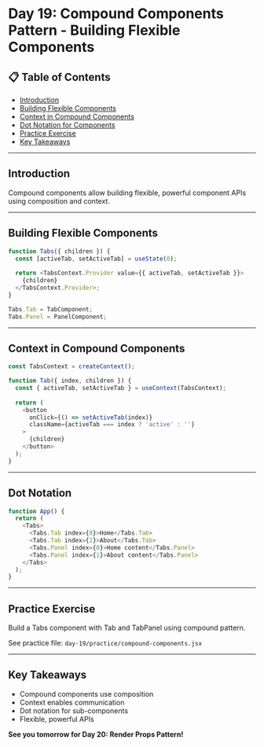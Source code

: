 # Day 19: Compound Components Pattern - Building Flexible Components

## 📋 Table of Contents
- [Introduction](#introduction)
- [Building Flexible Components](#building-flexible-components)
- [Context in Compound Components](#context-in-compound-components)
- [Dot Notation for Components](#dot-notation-for-components)
- [Practice Exercise](#practice-exercise)
- [Key Takeaways](#key-takeaways)

---

## Introduction

Compound components allow building flexible, powerful component APIs using composition and context.

---

## Building Flexible Components

```javascript
function Tabs({ children }) {
  const [activeTab, setActiveTab] = useState(0);
  
  return <TabsContext.Provider value={{ activeTab, setActiveTab }}>
    {children}
  </TabsContext.Provider>;
}

Tabs.Tab = TabComponent;
Tabs.Panel = PanelComponent;
```

---

## Context in Compound Components

```javascript
const TabsContext = createContext();

function Tab({ index, children }) {
  const { activeTab, setActiveTab } = useContext(TabsContext);
  
  return (
    <button 
      onClick={() => setActiveTab(index)}
      className={activeTab === index ? 'active' : ''}
    >
      {children}
    </button>
  );
}
```

---

## Dot Notation

```javascript
function App() {
  return (
    <Tabs>
      <Tabs.Tab index={0}>Home</Tabs.Tab>
      <Tabs.Tab index={1}>About</Tabs.Tab>
      <Tabs.Panel index={0}>Home content</Tabs.Panel>
      <Tabs.Panel index={1}>About content</Tabs.Panel>
    </Tabs>
  );
}
```

---

## Practice Exercise

Build a Tabs component with Tab and TabPanel using compound pattern.

See practice file: `day-19/practice/compound-components.jsx`

---

## Key Takeaways

- Compound components use composition
- Context enables communication
- Dot notation for sub-components
- Flexible, powerful APIs

**See you tomorrow for Day 20: Render Props Pattern!**


